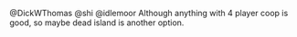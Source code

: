 @DickWThomas @shi @idlemoor Although anything with 4 player coop is good, so maybe dead island is another option.